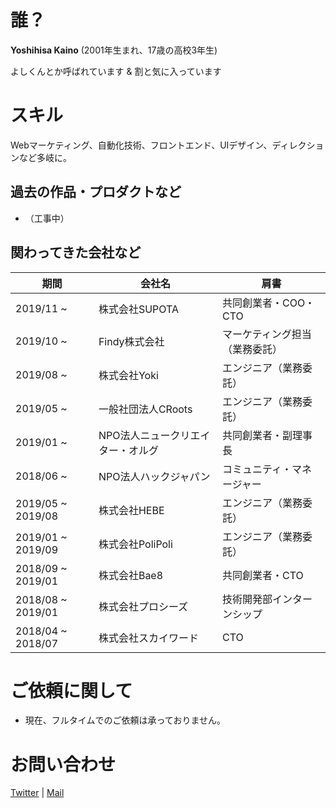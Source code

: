 # 誰？

**Yoshihisa Kaino** (2001年生まれ、17歳の高校3年生)

よしくんとか呼ばれています & 割と気に入っています

# スキル

Webマーケティング、自動化技術、フロントエンド、UIデザイン、ディレクションなど多岐に。

## 過去の作品・プロダクトなど

- （工事中）

## 関わってきた会社など

| 期間 | 会社名 | 肩書 |
|---|---|---|
|2019/11 ~ | 株式会社SUPOTA | 共同創業者・COO・CTO |
|2019/10 ~ | Findy株式会社 | マーケティング担当（業務委託） |
|2019/08 ~ | 株式会社Yoki | エンジニア（業務委託） |
|2019/05 ~ | 一般社団法人CRoots | エンジニア（業務委託） |
|2019/01 ~ | NPO法人ニュークリエイター・オルグ | 共同創業者・副理事長 |
|2018/06 ~ | NPO法人ハックジャパン | コミュニティ・マネージャー |
|2019/05 ~ 2019/08 | 株式会社HEBE | エンジニア（業務委託） |
|2019/01 ~ 2019/09 | 株式会社PoliPoli | エンジニア（業務委託） |
|2018/09 ~ 2019/01 | 株式会社Bae8 | 共同創業者・CTO |
|2018/08 ~ 2019/01 | 株式会社プロシーズ | 技術開発部インターンシップ |
|2018/04 ~ 2018/07 | 株式会社スカイワード | CTO |

# ご依頼に関して

- 現在、フルタイムでのご依頼は承っておりません。

# お問い合わせ

[Twitter](https://twitter.com/yoshi1125hisa) | [Mail](mailto:yoppy1125yoppy@gmail.com)
